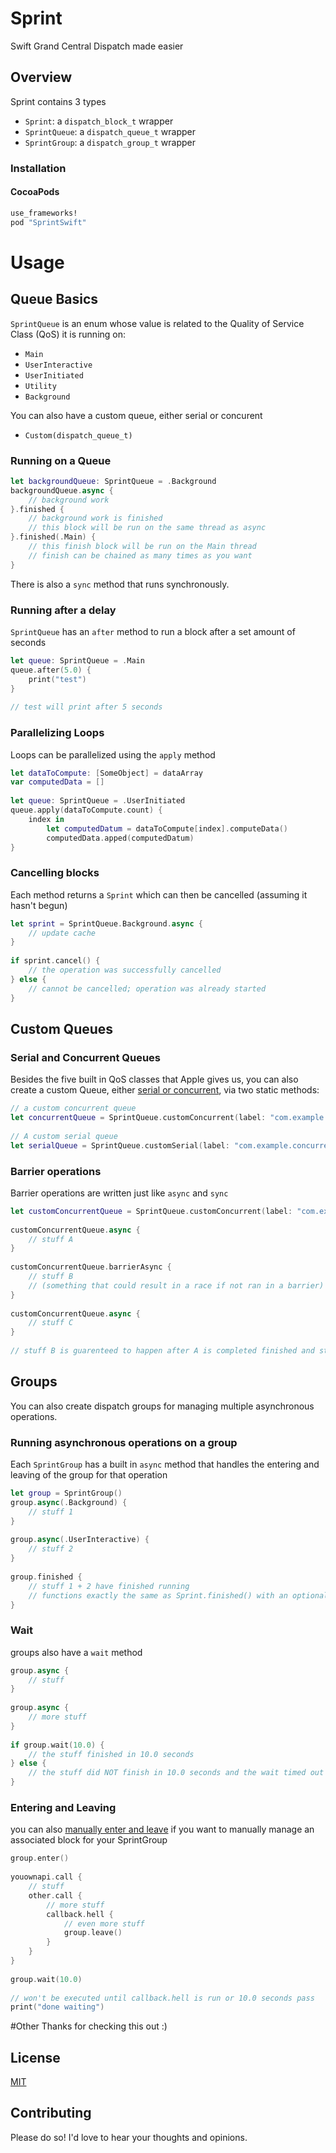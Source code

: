 # Sprint
Swift Grand Central Dispatch made easier

## Overview
Sprint contains 3 types

- `Sprint`: a `dispatch_block_t` wrapper
- `SprintQueue`: a `dispatch_queue_t` wrapper
- `SprintGroup`: a `dispatch_group_t` wrapper

### Installation

#### CocoaPods
```ruby
use_frameworks!
pod "SprintSwift"
```

# Usage

## Queue Basics

`SprintQueue` is an enum whose value is related to the Quality of Service Class (QoS) it is running on:

- `Main`
- `UserInteractive`
- `UserInitiated`
- `Utility`
- `Background`

You can also have a custom queue, either serial or concurent

- `Custom(dispatch_queue_t)`
  
### Running on a Queue

```swift  
let backgroundQueue: SprintQueue = .Background
backgroundQueue.async {
	// background work
}.finished {
 	// background work is finished
 	// this block will be run on the same thread as async
}.finished(.Main) {
 	// this finish block will be run on the Main thread
 	// finish can be chained as many times as you want
}
```

There is also a `sync` method that runs synchronously.

### Running after a delay

`SprintQueue` has an `after` method to run a block after a set amount of seconds

```swift
let queue: SprintQueue = .Main
queue.after(5.0) {
	print("test")
}
	
// test will print after 5 seconds
```

### Parallelizing Loops

Loops can be parallelized using the `apply` method

```swift	
let dataToCompute: [SomeObject] = dataArray
var computedData = []
	
let queue: SprintQueue = .UserInitiated
queue.apply(dataToCompute.count) {
	index in
		let computedDatum = dataToCompute[index].computeData()
		computedData.apped(computedDatum)
}
```

### Cancelling blocks
Each method returns a `Sprint` which can then be cancelled (assuming it hasn't begun)

```swift
let sprint = SprintQueue.Background.async {
	// update cache
}
	
if sprint.cancel() {
	// the operation was successfully cancelled
} else {
	// cannot be cancelled; operation was already started
}
```

## Custom Queues
		
### Serial and Concurrent Queues
Besides the five built in QoS classes that Apple gives us, you can also create a custom Queue, either [serial or concurrent](http://stackoverflow.com/questions/19179358/concurrent-vs-serial-queues-in-gcd), via two static methods:

```swift
// a custom concurrent queue
let concurrentQueue = SprintQueue.customConcurrent(label: "com.example.concurrent")
	
// A custom serial queue
let serialQueue = SprintQueue.customSerial(label: "com.example.concurrent")
```
	
### Barrier operations

Barrier operations are written just like `async` and `sync` 

```swift
let customConcurrentQueue = SprintQueue.customConcurrent(label: "com.example.barrierExample")
	
customConcurrentQueue.async {
	// stuff A
}
	
customConcurrentQueue.barrierAsync {
	// stuff B 
	// (something that could result in a race if not ran in a barrier)
}
	
customConcurrentQueue.async {
	// stuff C
}
	
// stuff B is guarenteed to happen after A is completed finished and stuff C will not happen until B is completely finished
```
	
## Groups
You can also create dispatch groups for managing multiple asynchronous operations.

### Running asynchronous operations on a group
Each `SprintGroup` has a built in `async` method that handles the entering and leaving of the group for that operation

```swift	
let group = SprintGroup()
group.async(.Background) {
	// stuff 1
}
	
group.async(.UserInteractive) {
	// stuff 2
}
	
group.finished {
	// stuff 1 + 2 have finished running
	// functions exactly the same as Sprint.finished() with an optional SprintQueue parameter
}
```

### Wait

groups also have a `wait` method

```swift
group.async {
	// stuff
}
	
group.async {
	// more stuff
}
	
if group.wait(10.0) {
	// the stuff finished in 10.0 seconds
} else {
	// the stuff did NOT finish in 10.0 seconds and the wait timed out
}
```
	
### Entering and Leaving

you can also [manually enter and leave](http://stackoverflow.com/a/20910658/2938665) if you want to manually manage an associated block for your SprintGroup

```swift
group.enter()
	
youownapi.call {
	// stuff
	other.call {
		// more stuff
		callback.hell {
			// even more stuff
			group.leave()	
		}
	}
}
	
group.wait(10.0)
	
// won't be executed until callback.hell is run or 10.0 seconds pass
print("done waiting")
```
	
#Other
Thanks for checking this out :)
	
## License
[MIT](https://opensource.org/licenses/MIT)

## Contributing
Please do so! I'd love to hear your thoughts and opinions.
